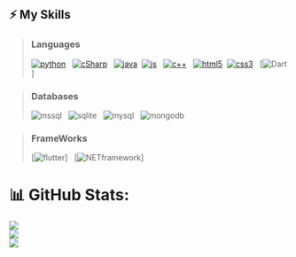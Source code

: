 ## ⚡ My Skills 

> ### Languages
> [![python](https://user-images.githubusercontent.com/74770052/187727152-f4683948-8de5-4f04-b700-623b1dac5b7e.png)](#) &nbsp;
[![cSharp](https://user-images.githubusercontent.com/74770052/187727132-d7406004-9e3d-4ccb-95b2-947911f0d769.png)](#) &nbsp;
[![java](https://user-images.githubusercontent.com/74770052/187727145-2c444f6c-edc0-47fb-b337-0fe175815324.png)](#)&nbsp;
[![js](https://user-images.githubusercontent.com/74770052/187727163-363d7207-3d17-4d31-ab1a-d0e7498a94b5.png)](#) &nbsp;
[![c++](https://user-images.githubusercontent.com/74770052/187727167-500b3f3b-761c-4689-9baa-480687602863.png)](#) &nbsp;
[![html5](https://user-images.githubusercontent.com/74770052/187727136-3a64ac24-b277-49a9-b9f5-f9c1f7bce371.png)](#)&nbsp;
[![css3](https://user-images.githubusercontent.com/74770052/187727141-940c5603-c3f0-4990-8469-2f0b219db5f0.png)](#) &nbsp;
[![Dart](https://user-images.githubusercontent.com/74770052/187738079-d33fe3e3-3eca-49ee-ae1e-dc3ccaafff6c.png)]


> ### Databases
>![mssql](https://user-images.githubusercontent.com/74770052/187727143-79fd4e42-575f-4298-a15e-086efb9c010f.png) &nbsp;
![sqlite](https://user-images.githubusercontent.com/74770052/196807952-fe5049f9-6438-4797-858f-6ba453e6f4c7.png) &nbsp;
![mysql](https://user-images.githubusercontent.com/74770052/196807956-9e0dc3b9-0ae0-4acf-bfa4-1355b359a76e.png) &nbsp;
![mongodb](https://user-images.githubusercontent.com/74770052/196807703-108e63a8-9741-441f-a5a6-35bd1a9f33bc.png)

> ### FrameWorks
>[![flutter](https://user-images.githubusercontent.com/74770052/187738076-f697f189-67e1-4bc8-b2d0-cd59ba8d5b4f.png)] &nbsp;
[![NETframework](https://user-images.githubusercontent.com/74770052/187739877-33b8ad0f-8481-4e1c-b7f5-40386eb67eed.png)]


# 📊 GitHub Stats:
![](https://github-readme-stats.vercel.app/api?username=nergiskuzucu&theme=gotham&hide_border=false&include_all_commits=false&count_private=false)<br/>
![](https://github-readme-streak-stats.herokuapp.com/?user=nergiskuzucu&theme=gotham&hide_border=false)<br/>
![](https://github-readme-stats.vercel.app/api/top-langs/?username=nergiskuzucu&theme=gotham&hide_border=false&include_all_commits=false&count_private=false&layout=compact)
